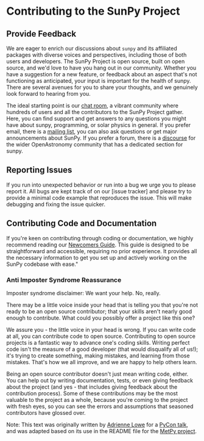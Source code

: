 # Contributing to the SunPy Project

## Provide Feedback

We are eager to enrich our discussions about `sunpy` and its affiliated packages with diverse voices and perspectives, including those of both users and developers.
The SunPy Project is open source, built on open source, and we'd love to have you hang out in our community.
Whether you have a suggestion for a new feature, or feedback about an aspect that's not functioning as anticipated, your input is important for the health of sunpy.
There are several avenues for you to share your thoughts, and we genuinely look forward to hearing from you.

The ideal starting point is our [chat room], a vibrant community where hundreds of users and all the contributors to the SunPy Project gather.
Here, you can find support and get answers to any questions you might have about sunpy, programming, or solar physics in general.
If you prefer email, there is a [mailing list], you can also ask questions or get major announcements about SunPy.
If you prefer a forum, there is a [discourse] for the wider OpenAstronomy community that has a dedicated section for sunpy.

## Reporting Issues

If you run into unexpected behavior or run into a bug we urge you to please report it.
All bugs are kept track of on our [issue tracker] and please try to provide a minimal code example that reproduces the issue.
This will make debugging and fixing the issue quicker.

## Contributing Code and Documentation

If you're keen on contributing through coding or documentation, we highly recommend reading our [Newcomers Guide].
This guide is designed to be straightforward and accessible, requiring no prior experience. It provides all the necessary information to get you set up and actively working on the SunPy codebase with ease."

### Anti Imposter Syndrome Reassurance

Imposter syndrome disclaimer: We want your help. No, really.

There may be a little voice inside your head that is telling you that you're not ready to be an open source contributor; that your skills aren't nearly good enough to contribute.
What could you possibly offer a project like this one?

We assure you - the little voice in your head is wrong.
If you can write code at all, you can contribute code to open source.
Contributing to open source projects is a fantastic way to advance one's coding skills.
Writing perfect code isn't the measure of a good developer (that would disqualify all of us!); it's trying to create something, making mistakes, and learning from those mistakes.
That's how we all improve, and we are happy to help others learn.

Being an open source contributor doesn't just mean writing code, either.
You can help out by writing documentation, tests, or even giving feedback about the project (and yes - that includes giving feedback about the contribution process).
Some of these contributions may be the most valuable to the project as a whole, because you're coming to the project with fresh eyes, so you can see the errors and assumptions that seasoned contributors have glossed over.

Note: This text was originally written by [Adrienne Lowe](https://github.com/adriennefriend) for a [PyCon talk](https://www.youtube.com/watch?v=6Uj746j9Heo), and was adapted based on its use in the README file for the [MetPy project](https://github.com/Unidata/MetPy).

[chat room]: https://app.element.io/#/room/#sunpy:openastronomy.org
[mailing list]: https://groups.google.com/forum/#!forum/sunpy
[discourse]: https://community.openastronomy.org/
[Newcomers Guide]: https://docs.sunpy.org/en/latest/dev_guide/contents/newcomers.html
